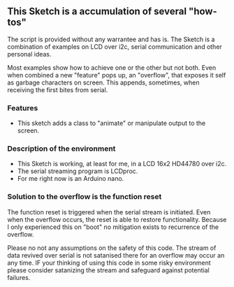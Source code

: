 ## This Sketch is a accumulation of several "how-tos"

The script is provided without any warrantee and has is.
The Sketch is a combination of examples on LCD over i2c, serial communication
and other personal ideas.

Most examples show how to achieve one or the other but not both.
Even when combined a new "feature" pops up, an "overflow", that exposes it self as garbage characters on screen.
This appends, sometimes, when receiving the first bites from serial.

### Features
- This sketch adds a class to "animate" or manipulate output to the screen.

### Description of the environment
- This Sketch is working, at least for me, in a LCD 16x2 HD44780 over i2c.
- The serial streaming program is LCDproc.
- For me right now is an Arduino nano.

### Solution to the overflow is the function reset
The function reset is triggered when the serial stream is initiated.
Even when the overflow occurs, the reset is able to restore functionality.
Because I only experienced this on "boot" no mitigation exists to recurrence of the overflow.

Please no not any assumptions on the safety of this code.
The stream of data revived over serial is not satanised there for an overflow may occur an any time.
IF your thinking of using this code in some risky environment please consider satanizing the stream and 
safeguard against potential failures.
